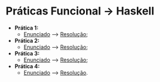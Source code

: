 # Práticas Funcional -> Haskell

* **Prática 1:**
  - [Enunciado](https://github.com/AndreaInfUFSM/elc117-2018a/tree/master/praticas/funcional/haskell01) --> [Resolução](https://github.com/oscaruno/elc117-2018a/blob/master/praticas/funcional/ptr1.hs);
* **Prática 2:**
  - [Enunciado](https://github.com/AndreaInfUFSM/elc117-2018a/tree/master/praticas/funcional/haskell02) --> [Resolução](https://github.com/oscaruno/elc117-2018a/blob/master/t1/t1.hs);
* **Prática 3:**
  - [Enunciado](https://github.com/AndreaInfUFSM/elc117-2018a/tree/master/praticas/funcional/haskell03) --> [Resolução](https://github.com/oscaruno/elc117-2018a/blob/master/praticas/funcional/ptr3.hs);
* **Prática 4:**
  - [Enunciado](https://github.com/AndreaInfUFSM/elc117-2018a/tree/master/praticas/funcional/haskell04) --> [Resolução](https://github.com/oscaruno/elc117-2018a/blob/master/praticas/funcional/ptr4.hs).
